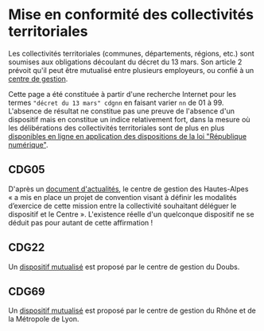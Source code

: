 # Mise en conformité des collectivités territoriales

Les collectivités territoriales (communes, départements, régions, etc.) sont soumises aux obligations découlant du décret du 13 mars. Son article 2 prévoit qu'il peut être mutualisé entre plusieurs employeurs, ou confié à un [centre de gestion](http://fncdg.com/centre-de-gestion/).

Cette page a été constituée à partir d'une recherche Internet pour les termes `"décret du 13 mars" cdgnn` en faisant varier `nn` de 01 à 99. L'absence de résultat ne constitue pas une preuve de l'absence d'un dispositif mais en constitue un indice relativement fort, dans la mesure où les délibérations des collectivités territoriales sont de plus en plus [disponibles en ligne en application des dispositions de la loi "République numérique"](https://www.cnil.fr/fr/quelles-sont-les-obligations-de-publication-en-ligne).

## CDG05

D'après un [document d'actualités](https://www.cdg05.fr/storage/upload/newsletter/409/L_Actu_du_mois_de_Mai_2021.pdf), le centre de gestion des Hautes-Alpes « a mis en place un projet de convention visant à définir les modalités d’exercice de cette mission entre la collectivité souhaitant déléguer le dispositif et le Centre ». L'existence réelle d'un quelconque dispositif ne se déduit pas pour autant de cette affirmation !

## CDG22

Un [dispositif mutualisé](http://www.cdg25.org/prestation/violence-discrimination-harcelement-et-sexisme/) est proposé par le centre de gestion du Doubs.

## CDG69

Un [dispositif mutualisé](https://extranet.cdg69.fr/signalement-actes-violence-discrimination) est proposé par le centre de gestion du Rhône et de la Métropole de Lyon.